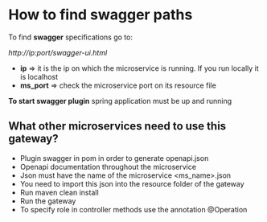 # How to find swagger paths

To find **swagger** specifications go to:

*http://ip:port/swagger-ui.html*

- **ip** => it is the ip on which the microservice is running. If you run locally it is localhost
- **ms_port** => check the microservice port on its resource file


**To start swagger plugin** spring application must be up and running

## What other microservices need to use this gateway?

- Plugin swagger in pom in order to generate openapi.json
- Openapi documentation throughout the microservice  
- Json must have the name of the microservice <ms_name>.json
- You need to import this json into the resource folder of the gateway
- Run maven clean install
- Run the gateway
- To specify role in controller methods use the annotation @Operation
